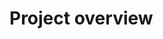 # Project overview

<!--
Project Dragonfly is a cutting-edge surveillance drone system meticulously engineered to bolster security measures in expansive environments, such as industrial complexes and corporate facilities. This highly advanced system equips security teams with precise control over drone operations, enabling the customization of flight routes and schedules. Leveraging state-of-the-art technology, it promptly notifies security personnel of any intrusion. Complementing its sophisticated features, Project Dragonfly boasts an expansive and feature-rich controller dashboard, streamlining management processes. Furthermore, the system showcases exceptional operational efficiency, autonomously returning to its magnetic charging dock when its battery is low, ensuring uninterrupted functionality while patiently waiting for a full recharge.
Te küldted
A standout feature of Project Dragonfly is its innovative “swarm” mode, which allows for the simultaneous operation of multiple drone groups in distinct areas, each with its unique schedules and flight paths. This groundbreaking capability enhances the system’s adaptability and versatility, catering to a wide spectrum of security requirements with unparalleled precision and efficiency.
-->

